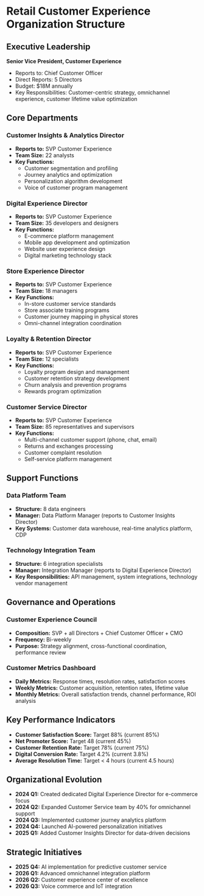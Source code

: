 # Retail Customer Experience Organization Structure

## Executive Leadership
**Senior Vice President, Customer Experience**
- Reports to: Chief Customer Officer
- Direct Reports: 5 Directors
- Budget: $18M annually
- Key Responsibilities: Customer-centric strategy, omnichannel experience, customer lifetime value optimization

## Core Departments

### Customer Insights & Analytics Director
- **Reports to:** SVP Customer Experience
- **Team Size:** 22 analysts
- **Key Functions:**
  - Customer segmentation and profiling
  - Journey analytics and optimization
  - Personalization algorithm development
  - Voice of customer program management

### Digital Experience Director
- **Reports to:** SVP Customer Experience
- **Team Size:** 35 developers and designers
- **Key Functions:**
  - E-commerce platform management
  - Mobile app development and optimization
  - Website user experience design
  - Digital marketing technology stack

### Store Experience Director
- **Reports to:** SVP Customer Experience
- **Team Size:** 18 managers
- **Key Functions:**
  - In-store customer service standards
  - Store associate training programs
  - Customer journey mapping in physical stores
  - Omni-channel integration coordination

### Loyalty & Retention Director
- **Reports to:** SVP Customer Experience
- **Team Size:** 12 specialists
- **Key Functions:**
  - Loyalty program design and management
  - Customer retention strategy development
  - Churn analysis and prevention programs
  - Rewards program optimization

### Customer Service Director
- **Reports to:** SVP Customer Experience
- **Team Size:** 85 representatives and supervisors
- **Key Functions:**
  - Multi-channel customer support (phone, chat, email)
  - Returns and exchanges processing
  - Customer complaint resolution
  - Self-service platform management

## Support Functions

### Data Platform Team
- **Structure:** 8 data engineers
- **Manager:** Data Platform Manager (reports to Customer Insights Director)
- **Key Systems:** Customer data warehouse, real-time analytics platform, CDP

### Technology Integration Team
- **Structure:** 6 integration specialists
- **Manager:** Integration Manager (reports to Digital Experience Director)
- **Key Responsibilities:** API management, system integrations, technology vendor management

## Governance and Operations

### Customer Experience Council
- **Composition:** SVP + all Directors + Chief Customer Officer + CMO
- **Frequency:** Bi-weekly
- **Purpose:** Strategy alignment, cross-functional coordination, performance review

### Customer Metrics Dashboard
- **Daily Metrics:** Response times, resolution rates, satisfaction scores
- **Weekly Metrics:** Customer acquisition, retention rates, lifetime value
- **Monthly Metrics:** Overall satisfaction trends, channel performance, ROI analysis

## Key Performance Indicators
- **Customer Satisfaction Score:** Target 88% (current 85%)
- **Net Promoter Score:** Target 48 (current 45%)
- **Customer Retention Rate:** Target 78% (current 75%)
- **Digital Conversion Rate:** Target 4.2% (current 3.8%)
- **Average Resolution Time:** Target < 4 hours (current 4.5 hours)

## Organizational Evolution
- **2024 Q1:** Created dedicated Digital Experience Director for e-commerce focus
- **2024 Q2:** Expanded Customer Service team by 40% for omnichannel support
- **2024 Q3:** Implemented customer journey analytics platform
- **2024 Q4:** Launched AI-powered personalization initiatives
- **2025 Q1:** Added Customer Insights Director for data-driven decisions

## Strategic Initiatives
- **2025 Q4:** AI implementation for predictive customer service
- **2026 Q1:** Advanced omnichannel integration platform
- **2026 Q2:** Customer experience center of excellence
- **2026 Q3:** Voice commerce and IoT integration
